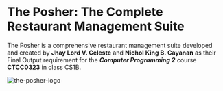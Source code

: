 # The Posher: The Complete Restaurant Management Suite

The Posher is a comprehensive restaurant management suite developed and created by **Jhay Lord V. Celeste** and **Nichol King B. Cayanan** as their Final Output requirement for the ***Computer Programming 2*** course **CTCC0323** in class CS1B.

![the-posher-logo](https://i.ibb.co/YbwyZLR/theposher.png)
